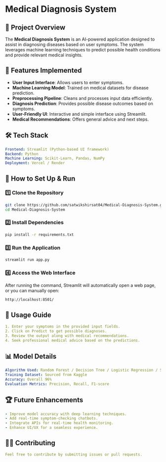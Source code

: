 # Medical Diagnosis System

## 📌 Project Overview
The **Medical Diagnosis System** is an AI-powered application designed to assist in diagnosing diseases based on user symptoms. The system leverages machine learning techniques to predict possible health conditions and provide relevant medical insights.

## 🚀 Features Implemented
- **User Input Interface**: Allows users to enter symptoms.
- **Machine Learning Model**: Trained on medical datasets for disease prediction.
- **Preprocessing Pipeline**: Cleans and processes input data efficiently.
- **Diagnosis Prediction**: Provides possible disease outcomes based on symptoms.
- **User-Friendly UI**: Interactive and simple interface using Streamlit.
- **Medical Recommendations**: Offers general advice and next steps.

## 🛠️ Tech Stack
```yaml
Frontend: Streamlit (Python-based UI framework)
Backend: Python
Machine Learning: Scikit-Learn, Pandas, NumPy
Deployment: Vercel / Render
```

## 📖 How to Set Up & Run

### 1️⃣ Clone the Repository
```bash
git clone https://github.com/satwikshirsat04/Medical-Diagnosis-System.git
cd Medical-Diagnosis-System
```

### 2️⃣ Install Dependencies
```bash
pip install -r requirements.txt
```

### 3️⃣ Run the Application
```bash
streamlit run app.py
```

### 4️⃣ Access the Web Interface
After running the command, Streamlit will automatically open a web page, or you can manually open:
```bash
http://localhost:8501/
```

## 🎯 Usage Guide
```yaml
1. Enter your symptoms in the provided input fields.
2. Click on Predict to get possible diagnoses.
3. Review the output along with medical recommendations.
4. Seek professional medical advice based on the predictions.
```

## 📊 Model Details
```yaml
Algorithm Used: Random Forest / Decision Tree / Logistic Regression / SVM
Training Dataset: Sourced from Kaggle
Accuracy: Overall 96%
Evaluation Metrics: Precision, Recall, F1-score
```

## 🏆 Future Enhancements
```yaml
- Improve model accuracy with deep learning techniques.
- Add real-time symptom-checking chatbots.
- Integrate APIs for real-time health monitoring.
- Enhance UI/UX for a seamless experience.
```

## 👨‍💻 Contributing
```yaml
Feel free to contribute by submitting issues or pull requests.
```

